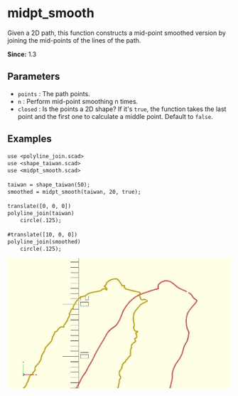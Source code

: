 # midpt_smooth

Given a 2D path, this function constructs a mid-point smoothed version by joining the mid-points of the lines of the path. 

**Since:** 1.3

## Parameters

- `points` : The path points.
- `n` : Perform mid-point smoothing n times.
- `closed` : Is the points a 2D shape? If it's `true`, the function takes the last point and the first one to calculate a middle point. Default to `false`.

## Examples

    use <polyline_join.scad>
    use <shape_taiwan.scad>
    use <midpt_smooth.scad>

    taiwan = shape_taiwan(50);  
    smoothed = midpt_smooth(taiwan, 20, true);

    translate([0, 0, 0]) 
    polyline_join(taiwan) 
        circle(.125); 

    #translate([10, 0, 0]) 
    polyline_join(smoothed) 
        circle(.125);

![midpt_smooth](images/lib3x-midpt_smooth-1.JPG)